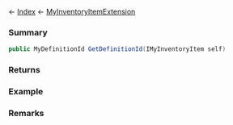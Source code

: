 ← [Index](Api-Index) ← [MyInventoryItemExtension](VRage.Game.ModAPI.Ingame.MyInventoryItemExtension)

### Summary

```csharp
public MyDefinitionId GetDefinitionId(IMyInventoryItem self)
```

### Returns

### Example

### Remarks

